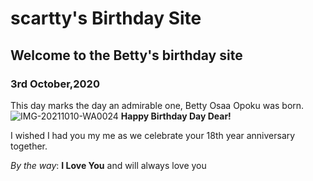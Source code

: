 # scartty's Birthday Site
## Welcome to the Betty's birthday site
### 3rd October,2020
This day marks the day an admirable one, Betty Osaa Opoku was born.
![IMG-20211010-WA0024](https://user-images.githubusercontent.com/64209782/193428720-fde56fb5-b704-403f-b949-aa46c52d4fcd.jpg)
**Happy Birthday Day Dear!**

I wished I had you my me as we celebrate your 18th year anniversary together.

_By the way_: **I Love You** and will always love you
